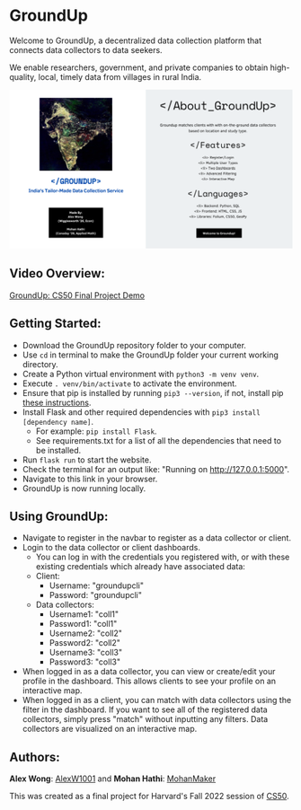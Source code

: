 # GroundUp
Welcome to GroundUp, a decentralized data collection platform that connects data collectors to data seekers. 

We enable researchers, government, and private companies to obtain high-quality, local, timely data from villages in rural India.

![alt text](/static/About.png)

## Video Overview:
[GroundUp: CS50 Final Project Demo](https://youtu.be/rZiRzh7lkxU)

## Getting Started:
- Download the GroundUp repository folder to your computer.
- Use `cd` in terminal to make the GroundUp folder your current working directory.
- Create a Python virtual environment with `python3 -m venv venv`.
- Execute `. venv/bin/activate` to activate the environment.
- Ensure that pip is installed by running `pip3 --version`, if not, install pip [these instructions](https://pip.pypa.io/en/stable/installation/).
- Install Flask and other required dependencies with `pip3 install [dependency name]`. 
    - For example: `pip install Flask`.
    - See requirements.txt for a list of all the dependencies that need to be installed.
- Run `flask run` to start the website.
- Check the terminal for an output like: "Running on http://127.0.0.1:5000".
- Navigate to this link in your browser.
- GroundUp is now running locally.

## Using GroundUp:
- Navigate to register in the navbar to register as a data collector or client.
- Login to the data collector or client dashboards.
    - You can log in with the credentials you registered with, or with these existing credentials which already have associated data:
    - Client:
        - Username: "groundupcli"
        - Password: "groundupcli"
    - Data collectors:
        - Username1: "coll1"
        - Password1: "coll1"
        - Username2: "coll2"
        - Password2: "coll2"
        - Username3: "coll3"
        - Password3: "coll3"
- When logged in as a data collector, you can view or create/edit your profile in the dashboard. This allows clients to see your profile on an interactive map.
- When logged in as a client, you can match with data collectors using the filter in the dashboard. If you want to see all of the registered data collectors, simply press "match" without inputting any filters. Data collectors are visualized on an interactive map.

## Authors:
**Alex Wong**: [AlexW1001](https://github.com/AlexW1001) and **Mohan Hathi**: [MohanMaker](https://github.com/MohanMaker)

This was created as a final project for Harvard's Fall 2022 session of [CS50](https://cs50.harvard.edu/college/2022/fall/).
